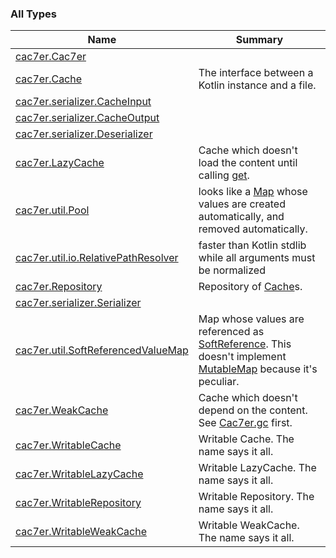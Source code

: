 

### All Types

| Name | Summary |
|---|---|
| [cac7er.Cac7er](../cac7er/-cac7er/index.md) |  |
| [cac7er.Cache](../cac7er/-cache/index.md) | The interface between a Kotlin instance and a file. |
| [cac7er.serializer.CacheInput](../cac7er.serializer/-cache-input.md) |  |
| [cac7er.serializer.CacheOutput](../cac7er.serializer/-cache-output.md) |  |
| [cac7er.serializer.Deserializer](../cac7er.serializer/-deserializer.md) |  |
| [cac7er.LazyCache](../cac7er/-lazy-cache/index.md) | Cache which doesn't load the content until calling [get](../cac7er/-lazy-cache/get.md). |
| [cac7er.util.Pool](../cac7er.util/-pool/index.md) | looks like a [Map](https://kotlinlang.org/api/latest/jvm/stdlib/kotlin.collections/-map/index.html) whose values are created automatically, and removed automatically. |
| [cac7er.util.io.RelativePathResolver](../cac7er.util.io/-relative-path-resolver/index.md) | faster than Kotlin stdlib while all arguments must be normalized |
| [cac7er.Repository](../cac7er/-repository/index.md) | Repository of [Cache](../cac7er/-cache/index.md)s. |
| [cac7er.serializer.Serializer](../cac7er.serializer/-serializer.md) |  |
| [cac7er.util.SoftReferencedValueMap](../cac7er.util/-soft-referenced-value-map/index.md) | Map whose values are referenced as [SoftReference](http://docs.oracle.com/javase/6/docs/api/java/lang/ref/SoftReference.html). This doesn't implement [MutableMap](https://kotlinlang.org/api/latest/jvm/stdlib/kotlin.collections/-mutable-map/index.html) because it's peculiar. |
| [cac7er.WeakCache](../cac7er/-weak-cache/index.md) | Cache which doesn't depend on the content. See [Cac7er.gc](../cac7er/-cac7er/gc.md) first. |
| [cac7er.WritableCache](../cac7er/-writable-cache/index.md) | Writable Cache. The name says it all. |
| [cac7er.WritableLazyCache](../cac7er/-writable-lazy-cache/index.md) | Writable LazyCache. The name says it all. |
| [cac7er.WritableRepository](../cac7er/-writable-repository/index.md) | Writable Repository. The name says it all. |
| [cac7er.WritableWeakCache](../cac7er/-writable-weak-cache/index.md) | Writable WeakCache. The name says it all. |
